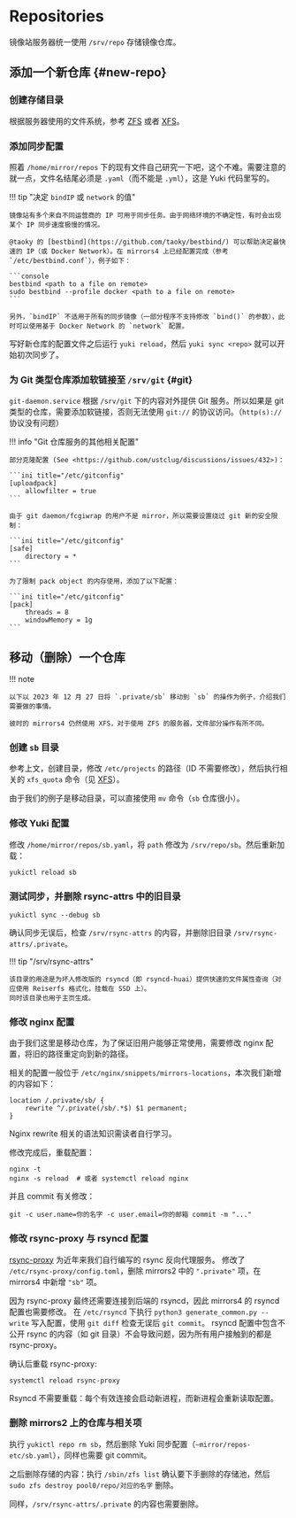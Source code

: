 # Repositories

镜像站服务器统一使用 `/srv/repo` 存储镜像仓库。

## 添加一个新仓库 {#new-repo}

### 创建存储目录

根据服务器使用的文件系统，参考 [ZFS](zfs.md#new-repo) 或者 [XFS](xfs.md#new-repo)。

### 添加同步配置

照着 `/home/mirror/repos` 下的现有文件自己研究一下吧，这个不难。需要注意的就一点，文件名结尾必须是 `.yaml`（而不能是 `.yml`），这是 Yuki 代码里写的。

!!! tip "决定 `bindIP` 或 `network` 的值"

    镜像站有多个来自不同运营商的 IP 可用于同步任务。由于网络环境的不确定性，有时会出现某个 IP 同步速度极慢的情况。

    @taoky 的 [bestbind](https://github.com/taoky/bestbind/) 可以帮助决定最快速的 IP（或 Docker Network）。在 mirrors4 上已经配置完成（参考 `/etc/bestbind.conf`），例子如下：

    ```console
    bestbind <path to a file on remote>
    sudo bestbind --profile docker <path to a file on remote>
    ```

    另外，`bindIP` 不适用于所有的同步镜像（一部分程序不支持修改 `bind()` 的参数），此时可以使用基于 Docker Network 的 `network` 配置。

写好新仓库的配置文件之后运行 `yuki reload`，然后 `yuki sync <repo>` 就可以开始初次同步了。

### 为 Git 类型仓库添加软链接至 `/srv/git` {#git}

`git-daemon.service` 根据 `/srv/git` 下的内容对外提供 Git 服务。所以如果是 git 类型的仓库，需要添加软链接，否则无法使用 `git://` 的协议访问。（`http(s)://` 协议没有问题）

!!! info "Git 仓库服务的其他相关配置"

    部分克隆配置 (See <https://github.com/ustclug/discussions/issues/432>)：

    ```ini title="/etc/gitconfig"
    [uploadpack]
        allowfilter = true
    ```

    由于 git daemon/fcgiwrap 的用户不是 mirror，所以需要设置绕过 git 新的安全限制：

    ```ini title="/etc/gitconfig"
    [safe]
        directory = *
    ```

    为了限制 pack object 的内存使用，添加了以下配置：

    ```ini title="/etc/gitconfig"
    [pack]
        threads = 8
        windowMemory = 1g
    ```

## 移动（删除）一个仓库

!!! note

    以下以 2023 年 12 月 27 日将 `.private/sb` 移动到 `sb` 的操作为例子，介绍我们需要做的事情。

    彼时的 mirrors4 仍然使用 XFS，对于使用 ZFS 的服务器，文件部分操作有所不同。

### 创建 `sb` 目录

参考上文，创建目录，修改 `/etc/projects` 的路径（ID 不需要修改），然后执行相关的 `xfs_quota` 命令（见 [XFS](xfs.md)）。

由于我们的例子是移动目录，可以直接使用 `mv` 命令（`sb` 仓库很小）。

### 修改 Yuki 配置

修改 `/home/mirror/repos/sb.yaml`，将 `path` 修改为 `/srv/repo/sb`。然后重新加载：

```console
yukictl reload sb
```

### 测试同步，并删除 rsync-attrs 中的旧目录

```console
yukictl sync --debug sb
```

确认同步无误后，检查 `/srv/rsync-attrs` 的内容，并删除旧目录 `/srv/rsync-attrs/.private`。

!!! tip "/srv/rsync-attrs"

    该目录的用途是为坏人修改版的 rsyncd（即 rsyncd-huai）提供快速的文件属性查询（对应使用 Reiserfs 格式化，挂载在 SSD 上）。
    同时该目录也用于主页生成。

### 修改 nginx 配置

由于我们这里是移动仓库，为了保证旧用户能够正常使用，需要修改 nginx 配置，将旧的路径重定向到新的路径。

相关的配置一般位于 `/etc/nginx/snippets/mirrors-locations`，本次我们新增的内容如下：

```nginx
location /.private/sb/ {
    rewrite ^/.private(/sb/.*$) $1 permanent;
}
```

Nginx rewrite 相关的语法知识需读者自行学习。

修改完成后，重载配置：

```console
nginx -t
nginx -s reload  # 或者 systemctl reload nginx
```

并且 commit 有关修改：

```console
git -c user.name=你的名字 -c user.email=你的邮箱 commit -m "..."
```

### 修改 rsync-proxy 与 rsyncd 配置

[rsync-proxy](https://github.com/ustclug/rsync-proxy) 为近年来我们自行编写的 rsync 反向代理服务。
修改了 `/etc/rsync-proxy/config.toml`，删除 mirrors2 中的 `".private"` 项，在 mirrors4 中新增 `"sb"` 项。

因为 rsync-proxy 最终还需要连接到后端的 rsyncd，因此 mirrors4 的 rsyncd 配置也需要修改。
在 `/etc/rsyncd` 下执行 `python3 generate_common.py --write` 写入配置，使用 `git diff` 检查无误后 `git commit`。
rsyncd 配置中包含不公开 rsync 的内容（如 git 目录）不会导致问题，因为所有用户接触到的都是 rsync-proxy。

确认后重载 rsync-proxy:

```console
systemctl reload rsync-proxy
```

Rsyncd 不需要重载：每个有效连接会启动新进程，而新进程会重新读取配置。

### 删除 mirrors2 上的仓库与相关项

执行 `yukictl repo rm sb`，然后删除 Yuki 同步配置（`~mirror/repos-etc/sb.yaml`），同样也需要 git commit。

之后删除存储的内容：执行 `/sbin/zfs list` 确认要下手删除的存储池，然后 `sudo zfs destroy pool0/repo/对应的名字` 删除。

同样，`/srv/rsync-attrs/.private` 的内容也需要删除。
